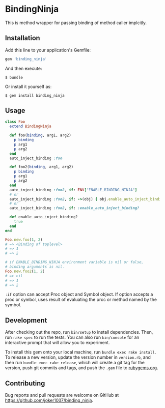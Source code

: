 # BindingNinja

This is method wrapper for passing binding of method caller implcitly.

## Installation

Add this line to your application's Gemfile:

```ruby
gem 'binding_ninja'
```

And then execute:

    $ bundle

Or install it yourself as:

    $ gem install binding_ninja

## Usage

```ruby
class Foo
  extend BindingNinja

  def foo(binding, arg1, arg2)
    p binding
    p arg1
    p arg2
  end
  auto_inject_binding :foo

  def foo2(binding, arg1, arg2)
    p binding
    p arg1
    p arg2
  end
  auto_inject_binding :foo2, if: ENV["ENABLE_BINDING_NINJA"]
  # or
  auto_inject_binding :foo2, if: ->(obj) { obj.enable_auto_inject_binding? }
  # or
  auto_inject_binding :foo2, if: :enable_auto_inject_binding?

  def enable_auto_inject_binding?
    true
  end
end

Foo.new.foo(1, 2) 
# => <Binding of toplevel>
# => 1
# => 2

# if ENABLE_BINDING_NINJA environment variable is nil or false,
# binding arguments is nil.
Foo.new.foo2(1, 2) 
# => nil
# => 1
# => 2
```

`:if` option can accept Proc object and Symbol object.
If option accepts a proc or symbol, uses result of evaluating the proc or method named by the symbol.

## Development

After checking out the repo, run `bin/setup` to install dependencies. Then, run `rake spec` to run the tests. You can also run `bin/console` for an interactive prompt that will allow you to experiment.

To install this gem onto your local machine, run `bundle exec rake install`. To release a new version, update the version number in `version.rb`, and then run `bundle exec rake release`, which will create a git tag for the version, push git commits and tags, and push the `.gem` file to [rubygems.org](https://rubygems.org).

## Contributing

Bug reports and pull requests are welcome on GitHub at https://github.com/joker1007/binding_ninja.
